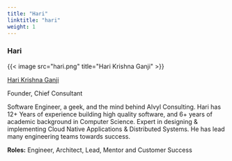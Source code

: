 ```yaml
---
title: "Hari"
linktitle: "hari"
weight: 1
---
```

### Hari

{{< image src="hari.png" title="Hari Krishna Ganji" >}}

[Hari Krishna Ganji](https://www.linkedin.com/in/harikrishnaganji/)

Founder, Chief Consultant

Software Engineer, a geek, and the mind behind Alvyl Consulting. Hari has 12+ Years of experience building high quality software, and 6+ years of academic background in Computer Science. Expert in designing & implementing Cloud Native Applications & Distributed Systems. He has lead many engineering teams towards success.

**Roles:** Engineer, Architect, Lead, Mentor and Customer Success
